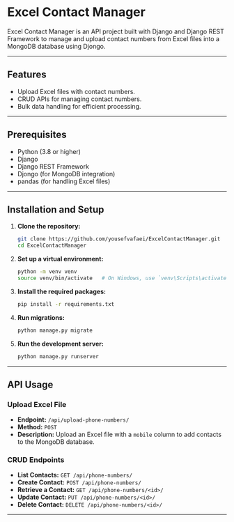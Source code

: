 # Excel Contact Manager

Excel Contact Manager is an API project built with Django and Django REST Framework to manage and upload contact numbers from Excel files into a MongoDB database using Djongo.

---

## Features

- Upload Excel files with contact numbers.
- CRUD APIs for managing contact numbers.
- Bulk data handling for efficient processing.

---

## Prerequisites

- Python (3.8 or higher)
- Django
- Django REST Framework
- Djongo (for MongoDB integration)
- pandas (for handling Excel files)

---

## Installation and Setup

1. **Clone the repository:**

   ```bash
   git clone https://github.com/yousefvafaei/ExcelContactManager.git
   cd ExcelContactManager
   ```

2. **Set up a virtual environment:**

   ```bash
   python -m venv venv
   source venv/bin/activate   # On Windows, use `venv\Scripts\activate`
   ```

3. **Install the required packages:**

   ```bash
   pip install -r requirements.txt
   ```

4. **Run migrations:**

   ```bash
   python manage.py migrate
   ```

5. **Run the development server:**

   ```bash
   python manage.py runserver
   ```

---

## API Usage

### Upload Excel File

- **Endpoint:** `/api/upload-phone-numbers/`
- **Method:** `POST`
- **Description:** Upload an Excel file with a `mobile` column to add contacts to the MongoDB database.


### CRUD Endpoints

- **List Contacts:** `GET /api/phone-numbers/`
- **Create Contact:** `POST /api/phone-numbers/`
- **Retrieve a Contact:** `GET /api/phone-numbers/<id>/`
- **Update Contact:** `PUT /api/phone-numbers/<id>/`
- **Delete Contact:** `DELETE /api/phone-numbers/<id>/`

---

